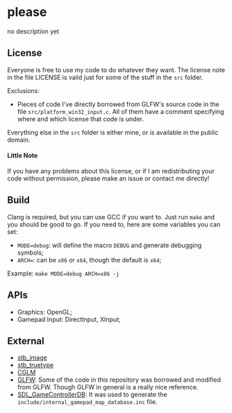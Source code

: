 # please
no description yet

## License
Everyone is free to use my code to do whatever they want.
The license note in the file LICENSE is valid just for some of the stuff in the `src` folder.

Exclusions:
- Pieces of code I've directly borrowed from GLFW's source code in the file `src/platform_win32_input.c`. All of them have a comment specifying where and which license that code is under.

Everything else in the `src` folder is either mine, or is available in the public domain.

#### Little Note
If you have any problems about this license, or if I am redistributing your code without permission, please make an issue or contact me directly!

## Build
Clang is required, but you can use GCC if you want to. Just run `make` and you should be good to go.
If you need to, here are some variables you can set:
* `MODE=debug`: will define the macro `DEBUG` and generate debugging symbols;
* `ARCH=`: can be `x86` or `x64`, though the default is `x64`;

Example: `make MODE=debug ARCH=x86 -j`

## APIs
* Graphics: OpenGL;
* Gamepad Input: DirectInput, XInput;

## External
* [stb_image](https://github.com/nothings/stb/blob/master/stb_image.h)
* [stb_truetype](https://github.com/nothings/stb/blob/master/stb_truetype.h)
* [CGLM](https://github.com/recp/cglm)
* [GLFW](https://github.com/glfw/glfw): Some of the code in this repository was borrowed and modified from GLFW. Though GLFW in general is a really nice reference.
* [SDL_GameControllerDB](https://github.com/gabomdq/SDL_GameControllerDB): It was used to generate the `include/internal_gamepad_map_database.inc` file.